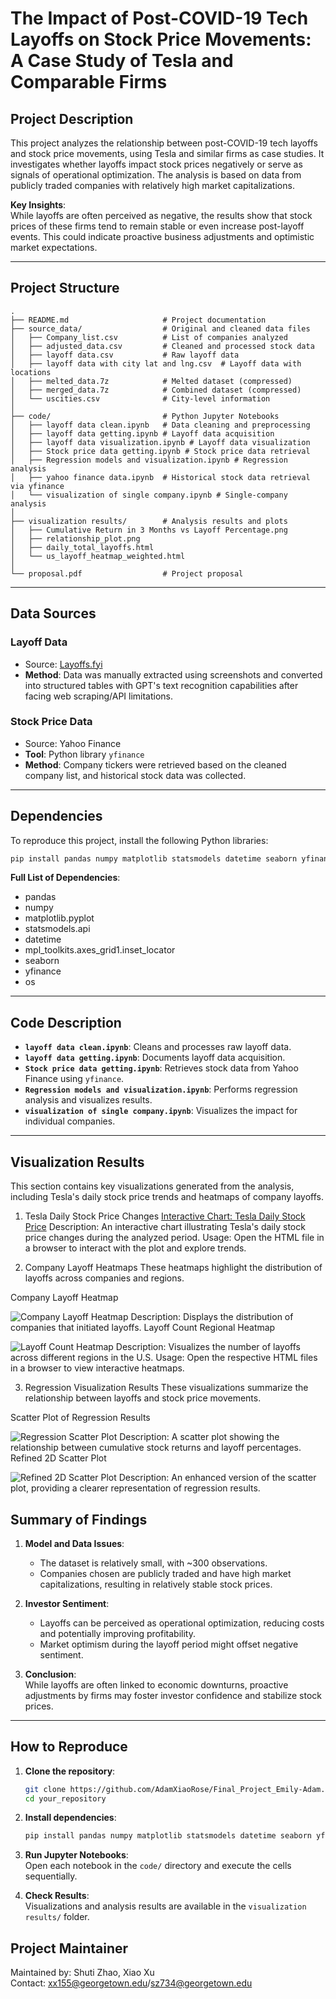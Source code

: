 # **The Impact of Post-COVID-19 Tech Layoffs on Stock Price Movements: A Case Study of Tesla and Comparable Firms**

## **Project Description**  
This project analyzes the relationship between post-COVID-19 tech layoffs and stock price movements, using Tesla and similar firms as case studies. It investigates whether layoffs impact stock prices negatively or serve as signals of operational optimization. The analysis is based on data from publicly traded companies with relatively high market capitalizations.  

**Key Insights**:  
While layoffs are often perceived as negative, the results show that stock prices of these firms tend to remain stable or even increase post-layoff events. This could indicate proactive business adjustments and optimistic market expectations.

---

## **Project Structure**

```
.
├── README.md                     # Project documentation
├── source_data/                  # Original and cleaned data files
│   ├── Company_list.csv          # List of companies analyzed
│   ├── adjusted_data.csv         # Cleaned and processed stock data
│   ├── layoff data.csv           # Raw layoff data
│   ├── layoff data with city lat and lng.csv  # Layoff data with locations
│   ├── melted_data.7z            # Melted dataset (compressed)
│   ├── merged_data.7z            # Combined dataset (compressed)
│   └── uscities.csv              # City-level information
│
├── code/                         # Python Jupyter Notebooks
│   ├── layoff data clean.ipynb   # Data cleaning and preprocessing
│   ├── layoff data getting.ipynb # Layoff data acquisition
│   ├── layoff data visualization.ipynb # Layoff data visualization
│   ├── Stock price data getting.ipynb # Stock price data retrieval
│   ├── Regression models and visualization.ipynb # Regression analysis
│   ├── yahoo finance data.ipynb  # Historical stock data retrieval via yfinance
│   └── visualization of single company.ipynb # Single-company analysis
│
├── visualization results/        # Analysis results and plots
│   ├── Cumulative Return in 3 Months vs Layoff Percentage.png
│   ├── relationship_plot.png
│   ├── daily_total_layoffs.html
│   └── us_layoff_heatmap_weighted.html
│
└── proposal.pdf                  # Project proposal
```

---

## **Data Sources**  

### **Layoff Data**  
- Source: [Layoffs.fyi](https://layoffs.fyi)  
- **Method**: Data was manually extracted using screenshots and converted into structured tables with GPT's text recognition capabilities after facing web scraping/API limitations.  

### **Stock Price Data**  
- Source: Yahoo Finance  
- **Tool**: Python library `yfinance`  
- **Method**: Company tickers were retrieved based on the cleaned company list, and historical stock data was collected.  

---

## **Dependencies**

To reproduce this project, install the following Python libraries:  

```bash
pip install pandas numpy matplotlib statsmodels datetime seaborn yfinance
```

**Full List of Dependencies**:  
- pandas  
- numpy  
- matplotlib.pyplot  
- statsmodels.api  
- datetime  
- mpl_toolkits.axes_grid1.inset_locator  
- seaborn  
- yfinance  
- os  

---

## **Code Description**

- **`layoff data clean.ipynb`**: Cleans and processes raw layoff data.  
- **`layoff data getting.ipynb`**: Documents layoff data acquisition.  
- **`Stock price data getting.ipynb`**: Retrieves stock data from Yahoo Finance using `yfinance`.  
- **`Regression models and visualization.ipynb`**: Performs regression analysis and visualizes results.  
- **`visualization of single company.ipynb`**: Visualizes the impact for individual companies.  

---

## **Visualization Results**

This section contains key visualizations generated from the analysis, including Tesla's daily stock price trends and heatmaps of company layoffs.

1. Tesla Daily Stock Price Changes
[Interactive Chart: Tesla Daily Stock Price](visualization%20results/daily_total_layoffs.html)
Description: An interactive chart illustrating Tesla's daily stock price changes during the analyzed period.
Usage: Open the HTML file in a browser to interact with the plot and explore trends.

2. Company Layoff Heatmaps
These heatmaps highlight the distribution of layoffs across companies and regions.

Company Layoff Heatmap

![Company Layoff Heatmap](visualization_results/us_layoff_heatmap_offline.png)
Description: Displays the distribution of companies that initiated layoffs.
Layoff Count Regional Heatmap

![Layoff Count Heatmap](visualization_results/us_layoff_heatmap_weighted.png)
Description: Visualizes the number of layoffs across different regions in the U.S.
Usage: Open the respective HTML files in a browser to view interactive heatmaps.

3. Regression Visualization Results
These visualizations summarize the relationship between layoffs and stock price movements.

Scatter Plot of Regression Results

![Regression Scatter Plot](visualization_results/relationship_plot.png)
Description: A scatter plot showing the relationship between cumulative stock returns and layoff percentages.
Refined 2D Scatter Plot

![Refined 2D Scatter Plot](visualization_results/refined_2d_scatter.png)
Description: An enhanced version of the scatter plot, providing a clearer representation of regression results.

## **Summary of Findings**

1. **Model and Data Issues**:  
   - The dataset is relatively small, with ~300 observations.  
   - Companies chosen are publicly traded and have high market capitalizations, resulting in relatively stable stock prices.

2. **Investor Sentiment**:  
   - Layoffs can be perceived as operational optimization, reducing costs and potentially improving profitability.  
   - Market optimism during the layoff period might offset negative sentiment.

3. **Conclusion**:  
   While layoffs are often linked to economic downturns, proactive adjustments by firms may foster investor confidence and stabilize stock prices.

---

## **How to Reproduce**

1. **Clone the repository**:  
   ```bash
   git clone https://github.com/AdamXiaoRose/Final_Project_Emily-Adam.git
   cd your_repository
   ```

2. **Install dependencies**:  
   ```bash
   pip install pandas numpy matplotlib statsmodels datetime seaborn yfinance
   ```

3. **Run Jupyter Notebooks**:  
   Open each notebook in the `code/` directory and execute the cells sequentially.  

4. **Check Results**:  
   Visualizations and analysis results are available in the `visualization results/` folder.
   

## **Project Maintainer**

Maintained by: Shuti Zhao, Xiao Xu  
Contact: xx155@georgetown.edu/sz734@georgetown.edu

